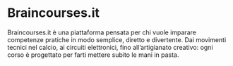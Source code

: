 # Braincourses.it
Braincourses.it è una piattaforma pensata per chi vuole imparare competenze pratiche in modo semplice, diretto e divertente. Dai movimenti tecnici nel calcio, ai circuiti elettronici, fino all’artigianato creativo: ogni corso è progettato per farti mettere subito le mani in pasta.
